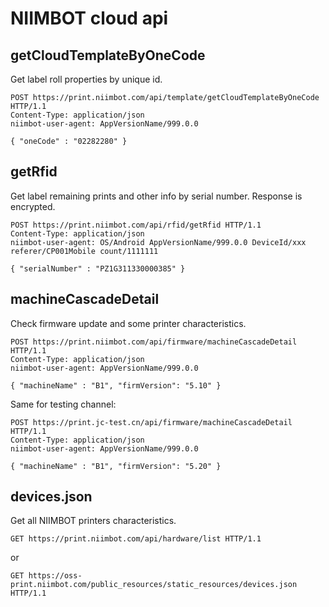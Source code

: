 # NIIMBOT cloud api

## getCloudTemplateByOneCode

Get label roll properties by unique id.

```http
POST https://print.niimbot.com/api/template/getCloudTemplateByOneCode HTTP/1.1
Content-Type: application/json
niimbot-user-agent: AppVersionName/999.0.0

{ "oneCode" : "02282280" }
```

## getRfid

Get label remaining prints and other info by serial number. Response is encrypted.

```http
POST https://print.niimbot.com/api/rfid/getRfid HTTP/1.1
Content-Type: application/json
niimbot-user-agent: OS/Android AppVersionName/999.0.0 DeviceId/xxx referer/CP001Mobile count/1111111

{ "serialNumber" : "PZ1G311330000385" }
```

## machineCascadeDetail

Check firmware update and some printer characteristics.

```http
POST https://print.niimbot.com/api/firmware/machineCascadeDetail HTTP/1.1
Content-Type: application/json
niimbot-user-agent: AppVersionName/999.0.0

{ "machineName" : "B1", "firmVersion": "5.10" }
```

Same for testing channel:

```http
POST https://print.jc-test.cn/api/firmware/machineCascadeDetail HTTP/1.1
Content-Type: application/json
niimbot-user-agent: AppVersionName/999.0.0

{ "machineName" : "B1", "firmVersion": "5.20" }
```

## devices.json

Get all NIIMBOT printers characteristics.

```http
GET https://print.niimbot.com/api/hardware/list HTTP/1.1
```

or

```http
GET https://oss-print.niimbot.com/public_resources/static_resources/devices.json HTTP/1.1
```

